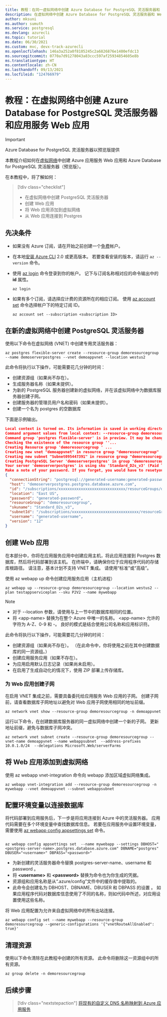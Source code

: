 ```yaml
---
title: 教程：在同一虚拟网络中创建 Azure Database for PostgreSQL 灵活服务器和 Azure 应用服务 Web 应用
description: 在虚拟网络中创建 Azure Database for PostgreSQL 灵活服务器和 Web 应用的快速入门指南
author: mksuni
ms.author: sumuth
ms.service: postgresql
ms.devlang: azurecli
ms.topic: tutorial
ms.date: 06/30/2021
ms.custom: mvc, devx-track-azurecli
ms.openlocfilehash: 146a3a252a0f8105245c2a6826876e1400efdc13
ms.sourcegitcommit: 0770a7d91278043a83ccc597af25934854605e8b
ms.translationtype: HT
ms.contentlocale: zh-CN
ms.lasthandoff: 09/13/2021
ms.locfileid: "124766979"
---
```

# <a name="tutorial-create-an-azure-database-for-postgresql---flexible-server-with-app-services-web-app-in-virtual-network"></a>教程：在虚拟网络中创建 Azure Database for PostgreSQL 灵活服务器和应用服务 Web 应用

> [!IMPORTANT]
> Azure Database for PostgreSQL 灵活服务器以预览版提供

本教程介绍如何在[虚拟网络](../../virtual-network/virtual-networks-overview.md)中创建 Azure 应用服务 Web 应用和 Azure Database for PostgreSQL 灵活服务器（预览版）。

在本教程中，将了解如何：
>[!div class="checklist"]
> * 在虚拟网络中创建 PostgreSQL 灵活服务器
> * 创建 Web 应用
> * 将 Web 应用添加到虚拟网络
> * 从 Web 应用连接到 Postgres 

## <a name="prerequisites"></a>先决条件

- 如果没有 Azure 订阅，请在开始之前创建一个[免费](https://azure.microsoft.com/free/)帐户。
- 在本地[安装 Azure CLI](/cli/azure/install-azure-cli) 2.0 或更高版本。 若要查看安装的版本，请运行 `az --version` 命令。 
- 使用 [az login](/cli/azure/authenticate-azure-cli) 命令登录到你的帐户。 记下与订阅名称相对应的命令输出中的 **id** 属性。

  ```azurecli
  az login
  ```
- 如果有多个订阅，请选择应计费的资源所在的相应订阅。 使用 [az account set](/cli/azure/account) 命令选择帐户下的特定订阅 ID。

  ```azurecli
  az account set --subscription <subscription ID>
  ```

## <a name="create-a-postgresql-flexible-server-in-a-new-virtual-network"></a>在新的虚拟网络中创建 PostgreSQL 灵活服务器

使用以下命令在虚拟网络 (VNET) 中创建专用灵活服务器：

```azurecli
az postgres flexible-server create --resource-group demoresourcegroup --name demoserverpostgres --vnet demoappvnet --location westus2
```
此命令将执行以下操作，可能需要花几分钟的时间：

- 创建资源组（如果尚不存在）。
- 生成服务器名称（如果未提供）。
- 为新的 PostgreSQL 服务器创建新的虚拟网络，并在该虚拟网络中为数据库服务器创建子网。
- 创建服务器的管理员用户名和密码（如果未提供）。
- 创建一个名为 postgres 的空数据库

下面是示例输出。

```json
Local context is turned on. Its information is saved in working directory /home/jane. You can run `az local-context off` to turn it off.
Command argument values from local context: --resource-group demoresourcegroup, --location: eastus
Command group 'postgres flexible-server' is in preview. It may be changed/removed in a future release.
Checking the existence of the resource group ''...
Creating Resource group 'demoresourcegroup ' ...
Creating new vnet "demoappvnet" in resource group "demoresourcegroup" ...
Creating new subnet "Subnet095447391" in resource group "demoresourcegroup " and delegating it to "Microsoft.DBforPostgreSQL/flexibleServers"...
Creating PostgreSQL Server 'demoserverpostgres' in group 'demoresourcegroup'...
Your server 'demoserverpostgres' is using sku 'Standard_D2s_v3' (Paid Tier). Please refer to https://aka.ms/postgres-pricing for pricing details
Make a note of your password. If you forget, you would have to resetyour password with 'az postgres flexible-server update -n demoserverpostgres --resource-group demoresourcegroup -p <new-password>'.
{
  "connectionString": "postgresql://generated-username:generated-password@demoserverpostgres.postgres.database.azure.com/postgres?sslmode=require",
  "host": "demoserverpostgres.postgres.database.azure.com",
  "id": "/subscriptions/xxxxxxxxxxxxxxxxxxxxxxxxxxxxxx/resourceGroups/demoresourcegroup/providers/Microsoft.DBforPostgreSQL/flexibleServers/demoserverpostgres",
  "location": "East US",
  "password": "generated-password",
  "resourceGroup": "demoresourcegroup",
  "skuname": "Standard_D2s_v3",
  "subnetId": "/subscriptions/xxxxxxxxxxxxxxxxxxxxxxxxxxxxxx/resourceGroups/demoresourcegroup/providers/Microsoft.Network/virtualNetworks/VNET095447391/subnets/Subnet095447391",
  "username": "generated-username",
  "version": "12"
}
```

## <a name="create-a-web-app"></a>创建 Web 应用
在本部分中，你将在应用服务应用中创建应用主机，将此应用连接到 Postgres 数据库，然后将代码部署到该主机。 在终端中，请确保你位于应用程序代码的存储库根路径。 请注意，基本计划不支持 VNET 集成。 请使用“标准”或“高级”。 

使用 az webapp up 命令创建应用服务应用（主机进程）

```azurecli
az webapp up --resource-group demoresourcegroup --location westus2 --plan testappserviceplan --sku P2V2 --name mywebapp
```

> [!NOTE]
> - 对于 --location 参数，请使用与上一节中的数据库相同的位置。
> - 将 \<app-name\> 替换为在整个 Azure 中唯一的名称。 \<app-name\> 允许的字符为 A-Z、0-9 和 -。 良好的模式是结合使用公司名称和应用标识符。

此命令将执行以下操作，可能需要花几分钟的时间：

- 创建资源组（如果尚不存在）。 （在此命令中，你将使用之前在其中创建数据库的同一资源组。）
- 创建应用服务应用（如果不存在）。
- 为应用启用默认日志记录（如果尚未启用）。
- 在启用了生成自动化的情况下，使用 ZIP 部署上传存储库。

### <a name="create-subnet-for-web-app"></a>为 Web 应用创建子网
在启用 VNET 集成之前，需要具备委托给应用服务 Web 应用的子网。 创建子网前，请查看数据库子网地址以避免对 Web 应用子网使用相同的地址前缀。 

```azurecli
az network vnet show --resource-group demoresourcegroup -n demoappvnet
```

运行以下命令，在创建数据库服务器的同一虚拟网络中创建一个新的子网。 更新地址前缀，避免与数据库子网冲突。

```azurecli
az network vnet subnet create --resource-group demoresourcegroup --vnet-name demoappvnet --name webappsubnet  --address-prefixes 10.0.1.0/24  --delegations Microsoft.Web/serverFarms
```

## <a name="add-the-web-app-to-the-virtual-network"></a>将 Web 应用添加到虚拟网络
使用 az webapp vnet-integration 命令向 webapp 添加区域虚拟网络集成。 

```azurecli
az webapp vnet-integration add --resource-group demoresourcegroup -n  mywebapp --vnet demoappvnet --subnet webappsubnet
```

## <a name="configure-environment-variables-to-connect-the-database"></a>配置环境变量以连接数据库
将代码部署到应用服务后，下一步是将应用连接到 Azure 中的灵活服务器。 应用代码需要在多个环境变量中查找数据库信息。 若要在应用服务中设置环境变量，需要使用 [az webapp config appsettings set](/cli/azure/webapp/config/appsettings#az_webapp_config_appsettings_set) 命令。

  
```azurecli
  
az webapp config appsettings set  --name mywebapp --settings DBHOST="<postgres-server-name>.postgres.database.azure.com" DBNAME="postgres" DBUSER="<username>" DBPASS="<password>" 
```
- 为新创建的灵活服务器命令替换 postgres-server-name、username 和 password  。
- 将 **\<username\>** 和 **\<password\>** 替换为命令也为你生成的凭据。
- 资源组和应用名称是从“.azure/config”文件中的缓存值中提取的。
- 此命令会创建名为 DBHOST、DBNAME、DBUSER 和 DBPASS 的设置  。 如果应用程序代码对数据库信息使用了不同的名称，则如代码中所述，对应用设置使用这些名称。

将 Web 应用配置为允许来自虚拟网络中的所有出站连接。
```azurecli
az webapp config set --name mywebapp --resource-group demoresourcegroup --generic-configurations '{"vnetRouteAllEnabled": true}'
```

## <a name="clean-up-resources"></a>清理资源

使用以下命令清除在此教程中创建的所有资源。 此命令将删除这一资源组中的所有资源。

```azurecli
az group delete -n demoresourcegroup
```

## <a name="next-steps"></a>后续步骤
> [!div class="nextstepaction"]
> [将现有的自定义 DNS 名称映射到 Azure 应用服务](../../app-service/app-service-web-tutorial-custom-domain.md)
